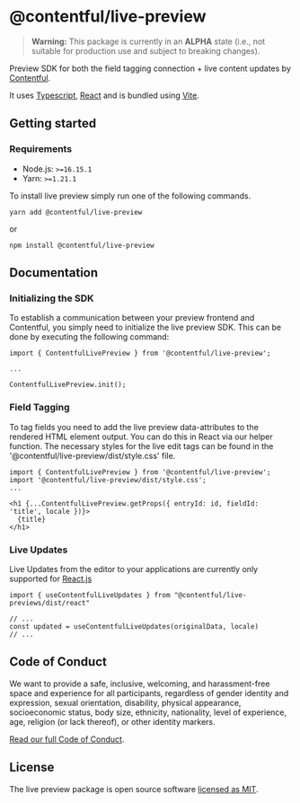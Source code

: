 # @contentful/live-preview

> **Warning:** This package is currently in an **ALPHA** state (i.e., not suitable for production use and subject to breaking changes).

Preview SDK for both the field tagging connection + live content updates by [Contentful](https://www.contentful.com/).

It uses [Typescript](https://www.typescriptlang.org/), [React](https://reactjs.org/) and is bundled using [Vite](https://vitejs.dev/guide/build.html#library-mode).

## Getting started

### Requirements

- Node.js: `>=16.15.1`
- Yarn: `>=1.21.1`

To install live preview simply run one of the following commands.

```
yarn add @contentful/live-preview
```

or

```
npm install @contentful/live-preview
```

## Documentation

### Initializing the SDK

To establish a communication between your preview frontend and Contentful, you simply need to initialize the live preview SDK. This can be done by executing the following command:

```
import { ContentfulLivePreview } from '@contentful/live-preview';

...

ContentfulLivePreview.init();
```

### Field Tagging

To tag fields you need to add the live preview data-attributes to the rendered HTML element output.
You can do this in React via our helper function.
The necessary styles for the live edit tags can be found in the '@contentful/live-preview/dist/style.css' file.

```
import { ContentfulLivePreview } from '@contentful/live-preview';
import '@contentful/live-preview/dist/style.css';
...

<h1 {...ContentfulLivePreview.getProps({ entryId: id, fieldId: 'title', locale })}>
  {title}
</h1>
```

### Live Updates

Live Updates from the editor to your applications are currently only supported for [React.js](https://reactjs.org/)

```tsx
import { useContentfulLiveUpdates } from "@contentful/live-previews/dist/react"

// ...
const updated = useContentfulLiveUpdates(originalData, locale)
// ...
```

## Code of Conduct

We want to provide a safe, inclusive, welcoming, and harassment-free space and experience for all participants, regardless of gender identity and expression, sexual orientation, disability, physical appearance, socioeconomic status, body size, ethnicity, nationality, level of experience, age, religion (or lack thereof), or other identity markers.

[Read our full Code of Conduct](https://github.com/contentful-developer-relations/community-code-of-conduct).

## License

The live preview package is open source software [licensed as MIT](./LICENSE).

[contentful]: https://www.contentful.com
[github-issues]: https://github.com/contentful/live-preview/issues
[typescript]: https://www.typescriptlang.org/
[react]: https://reactjs.org/
[prettier]: https://prettier.io/
[eslint]: https://eslint.org/
[vite]: https://vitejs.dev/
